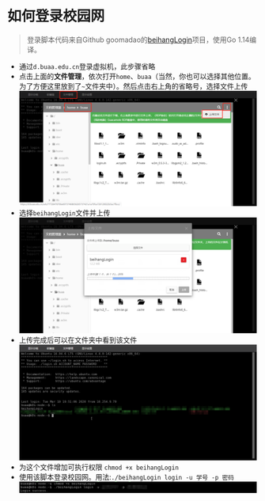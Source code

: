 # 如何登录校园网

>登录脚本代码来自Github goomadao的[beihangLogin](https://github.com/goomadao/beihangLogin)项目，使用Go 1.14编译。

- 通过`d.buaa.edu.cn`登录虚拟机，此步骤省略
- 点击上面的**文件管理**，依次打开`home`、`buaa`（当然，你也可以选择其他位置。为了方便这里放到了`~`文件夹中）。然后点击右上角的省略号，选择文件上传
  ![login1](/img/login_1.png)
- 选择`beihangLogin`文件并上传
  ![login2](/img/login_2.png)
- 上传完成后可以在文件夹中看到该文件
  ![login3](/img/login_3.png)
- 为这个文件增加可执行权限
  `chmod +x beihangLogin`
- 使用该脚本登录校园网。用法:`./beihangLogin login -u 学号 -p 密码`
  ![login4](/img/login_4.png)